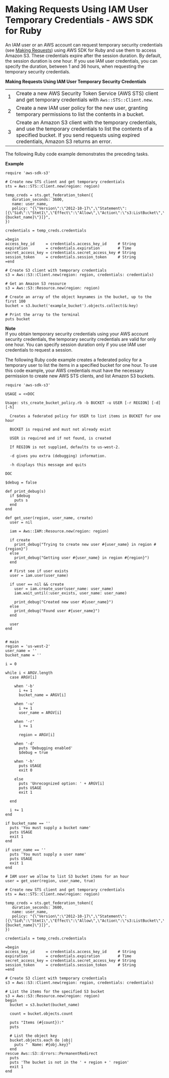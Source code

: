 # Making Requests Using IAM User Temporary Credentials \- AWS SDK for Ruby<a name="AuthUsingTempSessionTokenRuby"></a>

An IAM user or an AWS account can request temporary security credentials \(see [Making Requests](MakingRequests.md)\) using AWS SDK for Ruby and use them to access Amazon S3\. These credentials expire after the session duration\. By default, the session duration is one hour\. If you use IAM user credentials, you can specify the duration, between 1 and 36 hours, when requesting the temporary security credentials\. 


**Making Requests Using IAM User Temporary Security Credentials**  

|  |  | 
| --- |--- |
|  1  |  Create a new AWS Security Token Service \(AWS STS\) client and get temporary credentials with `Aws::STS::Client.new`\.  | 
|  2  |  Create a new IAM user policy for the new user, granting temporary permissions to list the contents in a bucket\.  | 
|  3  |  Create an Amazon S3 client with the temporary credentials, and use the temporary credentials to list the contents of a specified bucket\. If you send requests using expired credentials, Amazon S3 returns an error\.  | 

The following Ruby code example demonstrates the preceding tasks\.

**Example**  

```
require 'aws-sdk-s3'

# Create new STS client and get temporary credentials
sts = Aws::STS::Client.new(region: region)

temp_creds = sts.get_federation_token({
   duration_seconds: 3600,
   name: user_name,
   policy: "{\"Version\":\"2012-10-17\",\"Statement\":[{\"Sid\":\"Stmt1\",\"Effect\":\"Allow\",\"Action\":\"s3:ListBucket\",\"Resource\":\"arn:aws:s3:::#{bucket_name}\"}]}",
})

credentials = temp_creds.credentials

=begin
access_key_id     = credentials.access_key_id     # String
expiration        = credentials.expiration        # Time
secret_access_key = credentials.secret_access_key # String
session_token     = credentials.session_token     # String
=end

# Create S3 client with temporary credentials
s3 = Aws::S3::Client.new(region: region, credentials: credentials)

# Get an Amazon S3 resource
s3 = Aws::S3::Resource.new(region: region)

# Create an array of the object keynames in the bucket, up to the first 100
bucket = s3.bucket('example_bucket').objects.collect(&:key)

# Print the array to the terminal
puts bucket
```

**Note**  
If you obtain temporary security credentials using your AWS account security credentials, the temporary security credentials are valid for only one hour\. You can specify session duration only if you use IAM user credentials to request a session\.

The following Ruby code example creates a federated policy for a temporary user to list the items in a specified bucket for one hour\. To use this code example, your AWS credentials must have the necessary permission to create new AWS STS clients, and list Amazon S3 buckets\.

```
require 'aws-sdk-s3'

USAGE = <<DOC

Usage: sts_create_bucket_policy.rb -b BUCKET -u USER [-r REGION] [-d] [-h]

  Creates a federated policy for USER to list items in BUCKET for one hour

  BUCKET is required and must not already exist

  USER is required and if not found, is created

  If REGION is not supplied, defaults to us-west-2.

  -d gives you extra (debugging) information.

  -h displays this message and quits

DOC

$debug = false

def print_debug(s)
  if $debug
    puts s
  end
end

def get_user(region, user_name, create)
  user = nil

  iam = Aws::IAM::Resource.new(region: region)

  if create
    print_debug("Trying to create new user #{user_name} in region #{region}")
  else
    print_debug("Getting user #{user_name} in region #{region}")
  end

  # First see if user exists
  user = iam.user(user_name)

  if user == nil && create
    user = iam.create_user(user_name: user_name)
    iam.wait_until(:user_exists, user_name: user_name)

    print_debug("Created new user #{user_name}")
  else
    print_debug("Found user #{user_name}")
  end

  user
end


# main
region = 'us-west-2'
user_name = ''
bucket_name = ''

i = 0

while i < ARGV.length
  case ARGV[i]

    when '-b'
      i += 1
      bucket_name = ARGV[i]

    when '-u'
      i += 1
      user_name = ARGV[i]

    when '-r'
      i += 1

      region = ARGV[i]

    when '-d'
      puts 'Debugging enabled'
      $debug = true

    when '-h'
      puts USAGE
      exit 0

    else
      puts 'Unrecognized option: ' + ARGV[i]
      puts USAGE
      exit 1

  end

  i += 1
end

if bucket_name == ''
  puts 'You must supply a bucket name'
  puts USAGE
  exit 1
end

if user_name == ''
  puts 'You must supply a user name'
  puts USAGE
  exit 1
end

# IAM user we allow to list S3 bucket items for an hour
user = get_user(region, user_name, true)

# Create new STS client and get temporary credentials
sts = Aws::STS::Client.new(region: region)

temp_creds = sts.get_federation_token({
   duration_seconds: 3600,
   name: user_name,
   policy: "{\"Version\":\"2012-10-17\",\"Statement\":[{\"Sid\":\"Stmt1\",\"Effect\":\"Allow\",\"Action\":\"s3:ListBucket\",\"Resource\":\"arn:aws:s3:::#{bucket_name}\"}]}",
})

credentials = temp_creds.credentials

=begin
access_key_id     = credentials.access_key_id     # String
expiration        = credentials.expiration        # Time
secret_access_key = credentials.secret_access_key # String
session_token     = credentials.session_token     # String
=end

# Create S3 client with temporary credentials
s3 = Aws::S3::Client.new(region: region, credentials: credentials)

# List the items for the specified S3 bucket
s3 = Aws::S3::Resource.new(region: region)
begin
  bucket = s3.bucket(bucket_name)

  count = bucket.objects.count

  puts "Items (#{count}):"
  puts

  # List the object key
  bucket.objects.each do |obj|
    puts "  Name: #{obj.key}"
  end
rescue Aws::S3::Errors::PermanentRedirect
  puts
  puts 'The bucket is not in the ' + region + ' region'
  exit 1
end
```